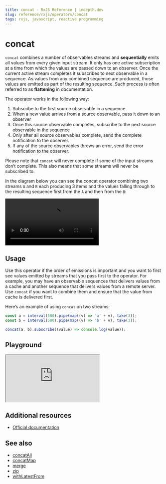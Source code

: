 ```yaml
---
title: concat - RxJS Reference | indepth.dev
slug: reference/rxjs/operators/concat
tags: rxjs, javascript, reactive programming
---
```


# concat
`concat` combines a number of observables streams and **sequentially** emits all values from every given input stream. It only has one active subscription at a time from which the values are passed down to an observer. Once the current active stream completes it subscribes to next observable in a sequence. As values from any combined sequence are produced, those values are emitted as part of the resulting sequence. Such process is often referred to as **flattening** in documentation.

The operator works in the following way:
1. Subscribe to the first source observable in a sequence
2. When a new value arrives from a source observable, pass it down to an observer
3. Once this source observable completes, subscribe to the next source observable in the sequence
4. Only after all source observables complete, send the complete notification to the observer.
5. If any of the source observables throws an error, send the error notification to the observer.

Please note that `concat` will never complete if some of the input streams don’t complete. This also means that some streams will never be subscribed to.

In the diagram below you can see the concat operator combining two streams `A` and `B` each producing 3 items and the values falling through to the resulting sequence first from the `A` and then from the `B`:

<video>
    <source src="https://images.indepth.dev/references/rxjs/concat.mp4" type="video/mp4">
</video>

## Usage
Use this operator if the order of emissions is important and you want to first see values emitted by streams that you pass first to the operator. For example, you may have an observable sequences that delivers values from a cache and another sequence that delivers values from a remote server. Use `concat` if you want to combine them and ensure that the value from cache is delivered first.

Here’s an example of using `concat` on two streams:

```javascript
const a = interval(500).pipe(map((v) => 'a' + v), take(3));
const b = interval(500).pipe(map((v) => 'b' + v), take(3));

concat(a, b).subscribe((value) => console.log(value));
```

## Playground

<iframe src="https://stackblitz.com/edit/indepth-rxjs-concat?embed=1&file=index.ts"></iframe>

## Additional resources

- [Official documentation](https://rxjs.dev/api/operators/concat)

## See also

- [concatAll](https://indepth.dev/reference/rxjs/operators/concat-all)
- [concatMap](https://indepth.dev/reference/rxjs/operators/concat-map)
- [merge](https://indepth.dev/reference/rxjs/operators/merge)
- [zip](https://indepth.dev/reference/rxjs/operators/zip)
- [withLatestFrom](https://indepth.dev/reference/rxjs/operators/with-latest-from)
